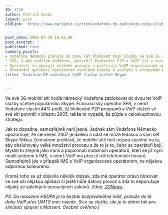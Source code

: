 ```yaml
---
ID: 1728
author: Patrick Zandl
layout: post
oldlink: 'https://www.marigold.cz/item/vodafone-de-zablokuje-voip-sluzby-vcetne-skype

  '
post_date: 2005-07-18 10:15:00
post_excerpt: ''
published: true
summary_points:
- Vodafone Německo plánuje do dvou let blokovat VoIP služby ve své 3G síti.
- SFR, s 44% podílem Vodafonu, potvrdil blokování P2P a VoIP již v roce 2005.
- Operátoři se obávají velkého provozu a preferují VoIP organizované operátorem.
- Blokování aplikací operátorem vyvolává otázky o souladu s evropským právem.
title: 'Vodafone DE zablokuje VoIP služby včetně Skype

  '
---
```


<p>Ve své 3G mobilní síti hodlá německý Vodafone zablokovat do dvou let VoIP služby včetně populárního Skype. Francouzský operátor SFR, v němž Vodafone vlastní 44% podíl, již blokování P2P programů a VoIP služeb ve své síti potvrdil v březnu 2005, takže to vypadá, že půjde o celoskupinovou strategii. </p>

<p>Jak to dopadne, samozřejmě není jasné. Jednak sám Vodafone Německo upozorňuje, že červenec 2007 je daleko a udát se může ledasco a sám šéf Skype Niklas Zennstrom prohlásil, že mobilní sítě holt nejsou stavěné na to, aby obsluhovaly velké množství provozu a že to je to, čeho se operátoři bojí. Myslel to zřejmě jako ironii a popíchnutí mobilních operátorů, kteří se již nyní modlí směrem k IMS, v němž VoIP má převzít roli telefonních hovorů. Samozřejmě jde v případě IMS o VoIP organizované operátorem, ne nějakou odpornou konkurencí. </p>

<p>Kromě toho se už objevilo několik otázek, zda má operátor právo blokovat ve své síti nějakou aplikaci či ještě hůře datový provoz a zda to neporušuje nějaký ze spletitých eurounijních zákonů. <em>Zdroj: <a href="http://news.zdnet.com/2100-1035_22-5786976.html">ZDNews</a>.</em></p>

<p><em>PS: Do nasazení HSDPA je to beztak bezpředmětné řešit, protože do té doby VoIP přes UMTS moc nejede. Sice se slyšíte, ale je to dobré tak pro simulaci spojení s Marsem. Osobně ověřeno:( </em>
</p>